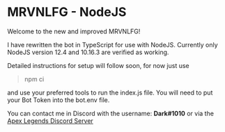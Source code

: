 # MRVNLFG - NodeJS

Welcome to the new and improved MRVNLFG!

I have rewritten the bot in TypeScript for use with NodeJS.
Currently only NodeJS version 12.4 and 10.16.3 are verified as working.

Detailed instructions for setup will follow soon, for now just use
> npm ci

and use your preferred tools to run the index.js file.
You will need to put your Bot Token into the bot.env file.

You can contact me in Discord with the username: **Dark#1010** or via the [Apex Legends Discord Server](discord.gg/apexlegends)

